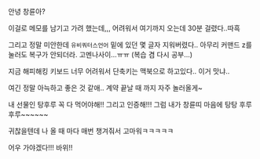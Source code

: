 안녕 창륜아?

이걸로 메모를 남기고 가려 했는데,,,
어려워서 여기까지 오는데 30분 걸렸다..따흑

그리고 정말 미안한데
`유비쿼터스언어` 밑에 있던 몇 글자 지워버렸다..
아무리 커맨드 z를 눌러도 복구가 안되더라. 고멘나사이...ㅠㅠ
(복습 겸 다시 공부...)

지금 해피해킹 키보드 너무 어려워서 단축키는 맥북으로 하고있다.. 이거 맛냐..

여긴 정말 아늑하고 좋은 것 같애.. 계약 끝날 때 까지 자주 놀러올게~

내 선물인 탕후루 꼭 다 먹어야해!! 그리고 인증해!!!
그럼 내가 창륜띠 마음에 탕탕 후루후루~~~~~~

귀찮을텐데 나 올 때 마다 매번 챙겨줘서 고마워ㅋㅋㅋㅋㅋ

어우 가야겠다!!! 바위!!